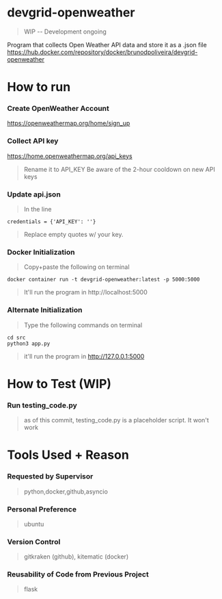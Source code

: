 # devgrid-openweather

> WIP -- Development ongoing

Program that collects Open Weather API data and store it as a .json file
https://hub.docker.com/repository/docker/brunodpoliveira/devgrid-openweather

# How to run

### Create OpenWeather Account
https://openweathermap.org/home/sign_up

### Collect API key
https://home.openweathermap.org/api_keys

> Rename it to API_KEY
> Be aware of the 2-hour cooldown on new API keys

### Update api.json 
> In the line
```
credentials = {'API_KEY': ''}
```
> Replace empty quotes w/ your key.

### Docker Initialization

> Copy+paste the following on terminal
```
docker container run -t devgrid-openweather:latest -p 5000:5000
```
> It'll run the program in http://localhost:5000

### Alternate Initialization

> Type the following commands on terminal
```
cd src
python3 app.py
```
> it'll run the program in http://127.0.0.1:5000


# How to Test (WIP)

### Run testing_code.py

> as of this commit, testing_code.py is a placeholder script. It won't work

# Tools Used + Reason

### Requested by Supervisor

> python,docker,github,asyncio

### Personal Preference

> ubuntu

### Version Control

> gitkraken (github), kitematic (docker)

### Reusability of Code from Previous Project

> flask







